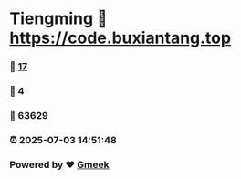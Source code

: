 # Tiengming :link: https://code.buxiantang.top 
### :page_facing_up: [17](https://code.buxiantang.top/tag.html) 
### :speech_balloon: 4 
### :hibiscus: 63629 
### :alarm_clock: 2025-07-03 14:51:48 
### Powered by :heart: [Gmeek](https://github.com/Meekdai/Gmeek)
